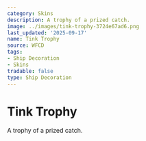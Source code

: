 ```yaml
---
category: Skins
description: A trophy of a prized catch.
image: ../images/tink-trophy-3724e67ad6.png
last_updated: '2025-09-17'
name: Tink Trophy
source: WFCD
tags:
- Ship Decoration
- Skins
tradable: false
type: Ship Decoration
---
```


# Tink Trophy

A trophy of a prized catch.

